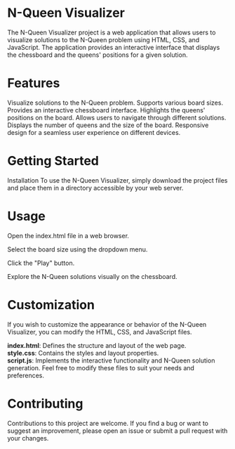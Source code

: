 
# N-Queen Visualizer

The N-Queen Visualizer project is a web application that allows users to visualize solutions to the N-Queen problem using HTML, CSS, and JavaScript. The application provides an interactive interface that displays the chessboard and the queens' positions for a given solution.

# Features
Visualize solutions to the N-Queen problem.
Supports various board sizes.
Provides an interactive chessboard interface.
Highlights the queens' positions on the board.
Allows users to navigate through different solutions.
Displays the number of queens and the size of the board.
Responsive design for a seamless user experience on different devices.
# Getting Started
Installation
To use the N-Queen Visualizer, simply download the project files and place them in a directory accessible by your web server.

# Usage
Open the index.html file in a web browser.

Select the board size using the dropdown menu.

Click the "Play" button.


Explore the N-Queen solutions visually on the chessboard.

# Customization
If you wish to customize the appearance or behavior of the N-Queen Visualizer, you can modify the HTML, CSS, and JavaScript files.

**index.html**: Defines the structure and layout of the web page.                                                              
**style.css**: Contains the styles and layout properties.        
**script.js**: Implements the interactive functionality and N-Queen solution generation.
Feel free to modify these files to suit your needs and preferences.

# Contributing
Contributions to this project are welcome. If you find a bug or want to suggest an improvement, please open an issue or submit a pull request with your changes.


